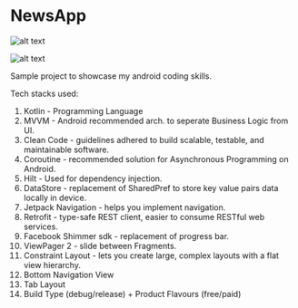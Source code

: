 # NewsApp
![alt text](https://miro.medium.com/v2/resize:fit:1400/1*BqFy9rd2_hCtOeHgUY72gg.png)

![alt text](https://blog.cleancoder.com/uncle-bob/images/2012-08-13-the-clean-architecture/CleanArchitecture.jpg)

Sample project to showcase my android coding skills.

Tech stacks used:
1. Kotlin - Programming Language
2. MVVM - Android recommended arch. to seperate Business Logic from UI.
3. Clean Code - guidelines adhered to build scalable, testable, and maintainable software.
4. Coroutine - recommended solution for Asynchronous Programming on Android.
5. Hilt - Used for dependency injection.
6. DataStore - replacement of SharedPref to store key value pairs data locally in device.
7. Jetpack Navigation - helps you implement navigation.
8. Retrofit - type-safe REST client, easier to consume RESTful web services.
9. Facebook Shimmer sdk - replacement of progress bar.
10. ViewPager 2 - slide between Fragments.
11. Constraint Layout - lets you create large, complex layouts with a flat view hierarchy.
12. Bottom Navigation View
13. Tab Layout
14. Build Type (debug/release) + Product Flavours (free/paid)
